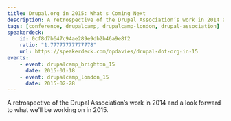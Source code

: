 ```yaml
---
title: Drupal.org in 2015: What's Coming Next
description: A retrospective of the Drupal Association’s work in 2014 and a look forward to what we’ll be working on in 2015.
tags: [conference, drupalcamp, drupalcamp-london, drupal-association]
speakerdeck:
    id: 0cf8d7b647c94ae289e9db2b46a9e8f2
    ratio: "1.77777777777778"
    url: https://speakerdeck.com/opdavies/drupal-dot-org-in-15
events:
    - event: drupalcamp_brighton_15
      date: 2015-01-18
    - event: drupalcamp_london_15
      date: 2015-02-28
---
```

A retrospective of the Drupal Association’s work in 2014 and a look forward to what we’ll be working on in 2015.
